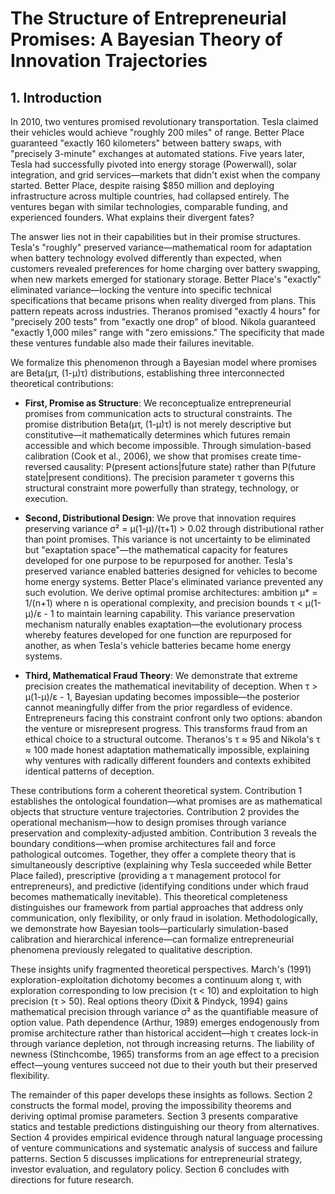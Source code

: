 # The Structure of Entrepreneurial Promises: A Bayesian Theory of Innovation Trajectories

## 1. Introduction

In 2010, two ventures promised revolutionary transportation. Tesla claimed their vehicles would achieve "roughly 200 miles" of range. Better Place guaranteed "exactly 160 kilometers" between battery swaps, with "precisely 3-minute" exchanges at automated stations. Five years later, Tesla had successfully pivoted into energy storage (Powerwall), solar integration, and grid services—markets that didn't exist when the company started. Better Place, despite raising $850 million and deploying infrastructure across multiple countries, had collapsed entirely. The ventures began with similar technologies, comparable funding, and experienced founders. What explains their divergent fates?

The answer lies not in their capabilities but in their promise structures. Tesla's "roughly" preserved variance—mathematical room for adaptation when battery technology evolved differently than expected, when customers revealed preferences for home charging over battery swapping, when new markets emerged for stationary storage. Better Place's "exactly" eliminated variance—locking the venture into specific technical specifications that became prisons when reality diverged from plans. This pattern repeats across industries. Theranos promised "exactly 4 hours" for "precisely 200 tests" from "exactly one drop" of blood. Nikola guaranteed "exactly 1,000 miles" range with "zero emissions." The specificity that made these ventures fundable also made their failures inevitable.

We formalize this phenomenon through a Bayesian model where promises are Beta(μτ, (1-μ)τ) distributions, establishing three interconnected theoretical contributions:

- **First, Promise as Structure**: We reconceptualize entrepreneurial promises from communication acts to structural constraints. The promise distribution Beta(μτ, (1-μ)τ) is not merely descriptive but constitutive—it mathematically determines which futures remain accessible and which become impossible. Through simulation-based calibration (Cook et al., 2006), we show that promises create time-reversed causality: P(present actions|future state) rather than P(future state|present conditions). The precision parameter τ governs this structural constraint more powerfully than strategy, technology, or execution.

- **Second, Distributional Design**: We prove that innovation requires preserving variance σ² = μ(1-μ)/(τ+1) > 0.02 through distributional rather than point promises. This variance is not uncertainty to be eliminated but "exaptation space"—the mathematical capacity for features developed for one purpose to be repurposed for another. Tesla's preserved variance enabled batteries designed for vehicles to become home energy systems. Better Place's eliminated variance prevented any such evolution. We derive optimal promise architectures: ambition μ* = 1/(n+1) where n is operational complexity, and precision bounds τ < μ(1-μ)/ε - 1 to maintain learning capability. This variance preservation mechanism naturally enables exaptation—the evolutionary process whereby features developed for one function are repurposed for another, as when Tesla's vehicle batteries became home energy systems.

- **Third, Mathematical Fraud Theory**: We demonstrate that extreme precision creates the mathematical inevitability of deception. When τ > μ(1-μ)/ε - 1, Bayesian updating becomes impossible—the posterior cannot meaningfully differ from the prior regardless of evidence. Entrepreneurs facing this constraint confront only two options: abandon the venture or misrepresent progress. This transforms fraud from an ethical choice to a structural outcome. Theranos's τ ≈ 95 and Nikola's τ ≈ 100 made honest adaptation mathematically impossible, explaining why ventures with radically different founders and contexts exhibited identical patterns of deception.

These contributions form a coherent theoretical system. Contribution 1 establishes the ontological foundation—what promises are as mathematical objects that structure venture trajectories. Contribution 2 provides the operational mechanism—how to design promises through variance preservation and complexity-adjusted ambition. Contribution 3 reveals the boundary conditions—when promise architectures fail and force pathological outcomes. Together, they offer a complete theory that is simultaneously descriptive (explaining why Tesla succeeded while Better Place failed), prescriptive (providing a τ management protocol for entrepreneurs), and predictive (identifying conditions under which fraud becomes mathematically inevitable). This theoretical completeness distinguishes our framework from partial approaches that address only communication, only flexibility, or only fraud in isolation. Methodologically, we demonstrate how Bayesian tools—particularly simulation-based calibration and hierarchical inference—can formalize entrepreneurial phenomena previously relegated to qualitative description.

These insights unify fragmented theoretical perspectives. March's (1991) exploration-exploitation dichotomy becomes a continuum along τ, with exploration corresponding to low precision (τ < 10) and exploitation to high precision (τ > 50). Real options theory (Dixit & Pindyck, 1994) gains mathematical precision through variance σ² as the quantifiable measure of option value. Path dependence (Arthur, 1989) emerges endogenously from promise architecture rather than historical accident—high τ creates lock-in through variance depletion, not through increasing returns. The liability of newness (Stinchcombe, 1965) transforms from an age effect to a precision effect—young ventures succeed not due to their youth but their preserved flexibility.

The remainder of this paper develops these insights as follows. Section 2 constructs the formal model, proving the impossibility theorems and deriving optimal promise parameters. Section 3 presents comparative statics and testable predictions distinguishing our theory from alternatives. Section 4 provides empirical evidence through natural language processing of venture communications and systematic analysis of success and failure patterns. Section 5 discusses implications for entrepreneurial strategy, investor evaluation, and regulatory policy. Section 6 concludes with directions for future research.